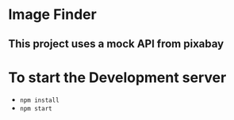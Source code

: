 # Image Finder

## This project uses a mock API from pixabay 

# To start the Development server
* `npm install`
* `npm start`
